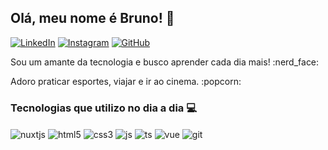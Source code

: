 ## Olá, meu nome é Bruno! 👋

[![LinkedIn](https://img.shields.io/badge/LinkedIn-0077B5?style=for-the-badge&logo=linkedin&logoColor=white)](https://www.linkedin.com/in/brunolcardoso/)
[![Instagram](https://img.shields.io/badge/Instagram-E4405F?style=for-the-badge&logo=instagram&logoColor=white)](https://www.instagram.com/blcardoso_/)
[![GitHub](https://img.shields.io/badge/GitHub-100000?style=for-the-badge&logo=github&logoColor=white)](https://github.com/blcardoso)

<p>Sou um amante da tecnologia e busco aprender cada dia mais! :nerd_face:</p>
<p>Adoro praticar esportes, viajar e ir ao cinema. :popcorn: </p> 

### Tecnologias que utilizo no dia a dia :computer:

<div style="inline_block">
   <img align="center" alt="nuxtjs" src="https://img.shields.io/badge/Nuxt-002E3B?style=for-the-badge&logo=nuxtdotjs&logoColor=#00DC82" />
  <img align="center" alt="html5" src="https://img.shields.io/badge/HTML5-E34F26?style=for-the-badge&logo=html5&logoColor=white" />
  <img align="center" alt="css3" src="https://img.shields.io/badge/CSS3-1572B6?style=for-the-badge&logo=css3&logoColor=white" />
  <img align="center" alt="js" src="https://img.shields.io/badge/JavaScript-F7DF1E?style=for-the-badge&logo=javascript&logoColor=black" />
  <img align="center" alt="ts" src="https://img.shields.io/badge/TypeScript-007ACC?style=for-the-badge&logo=typescript&logoColor=white" />
  <img align="center" alt="vue" src="https://img.shields.io/badge/Vue.js-35495E?style=for-the-badge&logo=vue.js&logoColor=4FC08D" />
  <img align="center" alt="git" src="https://img.shields.io/badge/GIT-E44C30?style=for-the-badge&logo=git&logoColor=white" />
</div>
